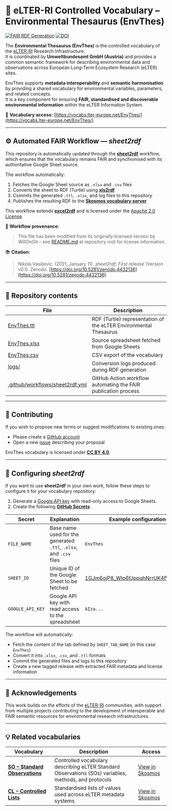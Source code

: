 # 🧩 eLTER-RI Controlled Vocabulary – Environmental Thesaurus (EnvThes)

[![FAIR RDF Generation](https://github.com/LTER-Europe/EnvThes/actions/workflows/sheet2rdf.yml/badge.svg?branch=main)](https://github.com/LTER-Europe/EnvThes/actions/workflows/sheet2rdf.yml)
[![DOI](https://img.shields.io/badge/DOI-10.48373%2F0PWD--C575-blue.svg)](https://doi.org/10.48373/0PWD-C575)

The **Environmental Thesaurus (EnvThes)** is the controlled vocabulary of the [eLTER-RI](https://www.elter-ri.eu/) Research Infrastructure.  
It is coordinated by **Umweltbundesamt GmbH (Austria)** and provides a common semantic framework for describing environmental data and observations across European Long-Term Ecosystem Research (eLTER) sites.  

EnvThes supports **metadata interoperability** and **semantic harmonisation** by providing a shared vocabulary for environmental variables, parameters, and related concepts.  
It is a key component for ensuring **FAIR, standardised and discoverable environmental information** within the eLTER Information System.

📘 **Vocabulary access:** [https://vocabs.lter-europe.net/EnvThes/](https://vocabs.lter-europe.net/EnvThes/)

---

## ⚙️ Automated FAIR Workflow — *sheet2rdf*

This repository is automatically updated through the [**sheet2rdf**](https://github.com/nikokaoja/sheet2rdf) workflow, which ensures that the vocabulary remains FAIR and synchronised with its authoritative Google Sheet source.

The workflow automatically:

1. Fetches the Google Sheet source as `.xlsx` and `.csv` files  
2. Converts the sheet to RDF (Turtle) using [**xls2rdf**](https://github.com/sparna-git/xls2rdf)  
3. Commits the generated `.ttl`, `.xlsx`, and log files to this repository  
4. Publishes the resulting RDF to the [**Skosmos vocabulary server**](https://vocabs.lter-europe.net)

This workflow extends [**excel2rdf**](https://github.com/fair-data-collective/excel2rdf-template) and is licensed under the [Apache 2.0 License](https://github.com/nikokaoja/sheet2rdf/blob/main/License.md).

🧾 **Workflow provenance:**  
> This file has been modified from its originally licensed version by *WillOnGit* – see [README.md](https://github.com/LTER-Europe/EnvThes) at repository root for license information.

📚 **Citation:**  
> Nikola Vasiljevic. (2021, January 11). *sheet2rdf: First release* (Version v0.1). Zenodo. [https://doi.org/10.5281/zenodo.4432136](https://doi.org/10.5281/zenodo.4432136)

---

## 🧠 Repository contents

| File | Description |
|------|--------------|
| [EnvThes.ttl](https://github.com/LTER-Europe/EnvThes/blob/main/EnvThes.ttl) | RDF (Turtle) representation of the eLTER Environmental Thesaurus |
| [EnvThes.xlsx](https://github.com/LTER-Europe/EnvThes/blob/main/EnvThes.xlsx) | Source spreadsheet fetched from Google Sheets |
| [EnvThes.csv](https://github.com/LTER-Europe/EnvThes/blob/main/EnvThes.csv) | CSV export of the vocabulary |
| [logs/](https://github.com/LTER-Europe/EnvThes/tree/main/logs) | Conversion logs produced during RDF generation |
| [.github/workflows/sheet2rdf.yml](https://github.com/LTER-Europe/EnvThes/blob/main/.github/workflows/sheet2rdf.yml) | GitHub Action workflow automating the FAIR publication process |

---

## 💬 Contributing

If you wish to propose new terms or suggest modifications to existing ones:

- Please create a [GitHub account](https://github.com/signup)  
- Open a new [issue](https://github.com/LTER-Europe/EnvThes/issues) describing your proposal  

EnvThes vocabulary is licensed under [**CC BY 4.0**](https://creativecommons.org/licenses/by/4.0/).

---

## 🧩 Configuring *sheet2rdf*

If you want to use **sheet2rdf** in your own work, follow these steps to configure it for your vocabulary repository:

1. Generate a [Google API key](https://developers.google.com/sheets/api/guides/authorizing#APIKey) with read-only access to Google Sheets.  
2. Create the following [**GitHub Secrets**](https://docs.github.com/en/actions/security-guides/encrypted-secrets):

| Secret | Explanation | Example configuration for *EnvThes* |
|--------|--------------|--------------------------------------|
| `FILE_NAME` | Base name used for the generated `.ttl`, `.xlsx`, and `.csv` files | `EnvThes` |
| `SHEET_ID` | Unique ID of the Google Sheet to be fetched | [1GJm6ojP8_Wlp6fJppqhNrrUK4fWv03ckTbVVnye494A](https://docs.google.com/spreadsheets/d/1GJm6ojP8_Wlp6fJppqhNrrUK4fWv03ckTbVVnye494A/edit?pli=1&gid=107934398#gid=107934398) |
| `GOOGLE_API_KEY` | Google API key with read access to the spreadsheet | `AIza...` |

The workflow will automatically:
- Fetch the content of the tab defined by `SHEET_TAB_NAME` (in this case `EnvThes`)  
- Convert it into `.xlsx`, `.csv`, and `.ttl` formats  
- Commit the generated files and logs to this repository  
- Create a new tagged release with extracted FAIR metadata and license information

---

## 🧭 Acknowledgements

This work builds on the efforts of the [eLTER-RI](https://elter-ri.eu/) communities, with support from multiple projects contributing to the development of interoperable and FAIR semantic resources for environmental research infrastructures.

---

## 💡 Related vocabularies

| Vocabulary | Description | Access |
|-------------|--------------|--------|
| **[SO – Standard Observations](https://github.com/LTER-Europe/SO)** | Controlled vocabulary describing eLTER Standard Observations (SOs) variables, methods, and protocols | [View in Skosmos](https://vocabs.lter-europe.net/so/en/) |
| **[CL – Controlled Lists](https://github.com/LTER-Europe/eLTER_CL)** | Standardised lists of values used across eLTER metadata systems | [View in Skosmos](https://vocabs.lter-europe.net/cl/en/) |
